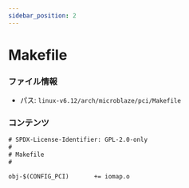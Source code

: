 ```yaml
---
sidebar_position: 2
---
```

# Makefile

### ファイル情報

- パス: `linux-v6.12/arch/microblaze/pci/Makefile`

### コンテンツ

```txt
# SPDX-License-Identifier: GPL-2.0-only
#
# Makefile
#

obj-$(CONFIG_PCI)		+= iomap.o

```
